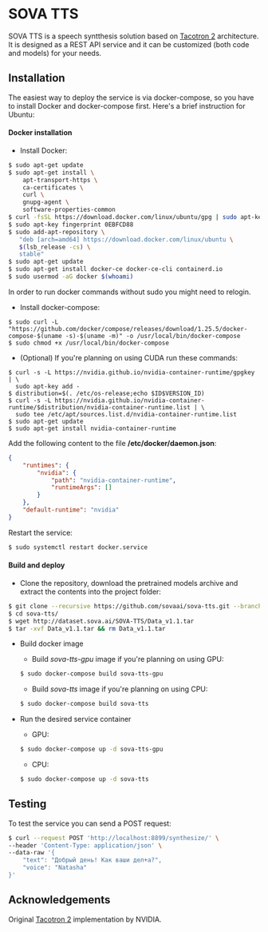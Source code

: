 # SOVA TTS

SOVA TTS is a speech syntthesis solution based on [Tacotron 2](https://arxiv.org/abs/1712.05884) architecture. It is designed as a REST API service and it can be customized (both code and models) for your needs.

## Installation

The easiest way to deploy the service is via docker-compose, so you have to install Docker and docker-compose first. Here's a brief instruction for Ubuntu:

#### Docker installation

*	Install Docker:
```bash
$ sudo apt-get update
$ sudo apt-get install \
    apt-transport-https \
    ca-certificates \
    curl \
    gnupg-agent \
    software-properties-common
$ curl -fsSL https://download.docker.com/linux/ubuntu/gpg | sudo apt-key add -
$ sudo apt-key fingerprint 0EBFCD88
$ sudo add-apt-repository \
   "deb [arch=amd64] https://download.docker.com/linux/ubuntu \
   $(lsb_release -cs) \
   stable"
$ sudo apt-get update
$ sudo apt-get install docker-ce docker-ce-cli containerd.io
$ sudo usermod -aG docker $(whoami)
```
In order to run docker commands without sudo you might need to relogin.
*   Install docker-compose:
```
$ sudo curl -L "https://github.com/docker/compose/releases/download/1.25.5/docker-compose-$(uname -s)-$(uname -m)" -o /usr/local/bin/docker-compose
$ sudo chmod +x /usr/local/bin/docker-compose
```

*   (Optional) If you're planning on using CUDA run these commands:
```
$ curl -s -L https://nvidia.github.io/nvidia-container-runtime/gpgkey | \
  sudo apt-key add -
$ distribution=$(. /etc/os-release;echo $ID$VERSION_ID)
$ curl -s -L https://nvidia.github.io/nvidia-container-runtime/$distribution/nvidia-container-runtime.list | \
  sudo tee /etc/apt/sources.list.d/nvidia-container-runtime.list
$ sudo apt-get update
$ sudo apt-get install nvidia-container-runtime
```
Add the following content to the file **/etc/docker/daemon.json**:
```json
{
    "runtimes": {
        "nvidia": {
            "path": "nvidia-container-runtime",
            "runtimeArgs": []
        }
    },
    "default-runtime": "nvidia"
}
```
Restart the service:
```bash
$ sudo systemctl restart docker.service
``` 

#### Build and deploy

*   Clone the repository, download the pretrained models archive and extract the contents into the project folder:
```bash
$ git clone --recursive https://github.com/sovaai/sova-tts.git --branch v1.1
$ cd sova-tts/
$ wget http://dataset.sova.ai/SOVA-TTS/Data_v1.1.tar
$ tar -xvf Data_v1.1.tar && rm Data_v1.1.tar
```

*   Build docker image
     *   Build *sova-tts-gpu* image if you're planning on using GPU:
     ```bash
     $ sudo docker-compose build sova-tts-gpu
     ```
     *   Build *sova-tts* image if you're planning on using CPU:
     ```bash
     $ sudo docker-compose build sova-tts
     ```

*	Run the desired service container
     *   GPU:
     ```bash
     $ sudo docker-compose up -d sova-tts-gpu
     ```
     *   CPU:
     ```bash
     $ sudo docker-compose up -d sova-tts
     ```

## Testing

To test the service you can send a POST request:
```bash
$ curl --request POST 'http://localhost:8899/synthesize/' \
--header 'Content-Type: application/json' \
--data-raw '{
    "text": "Добрый день! Как ваши дел+а?",
    "voice": "Natasha"
}'
```

## Acknowledgements

Original [Tacotron 2](https://github.com/NVIDIA/tacotron2) implementation by NVIDIA.
